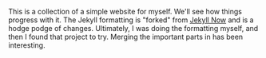 This is a collection of a simple website for myself.  We'll see how
things progress with it.  The Jekyll formatting is "forked" from [Jekyll
Now](https://github.com/barryclark/jekyll-now) and is a hodge podge of
changes.  Ultimately, I was doing the formatting myself, and then I
found that project to try.  Merging the important parts in has been
interesting.

